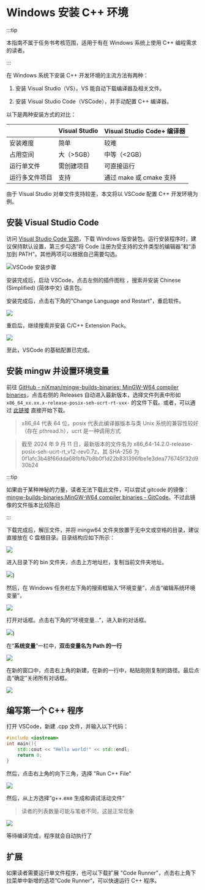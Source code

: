# Windows 安装 C++ 环境

:::tip

本指南不属于任务书考核范围，适用于有在 Windows 系统上使用 C++ 编程需求的读者。

:::


在 Windows 系统下安装 C++ 开发环境的主流方法有两种：

1. 安装 Visual Studio（VS）。VS 能自动下载编译器及相关文件。


2. 安装 Visual Studio Code（VSCode），并手动配置 C++ 编译器。

以下是两种安装方式的对比：

|                | Visual Studio | Visual Studio Code+ 编译器 |
| -------------- | ------------- | -------------------------- |
| 安装难度       | 简单          | 较难                       |
| 占用空间       | 大（>5GB）    | 中等（<2GB）               |
| 运行单文件     | 需创建项目    | 可直接运行                 |
| 运行多文件项目 | 支持          | 通过 make 或 cmake 支持    |

由于 Visual Studio 对单文件支持较差，本文将以 VSCode 配置 C++ 开发环境为例。

## 安装 Visual Studio Code

访问 [Visual Studio Code 官网](https://code.visualstudio.com)，下载 Windows 版安装包。运行安装程序时，建议保持默认设置，第三步勾选“将 Code 注册为受支持的文件类型的编辑器”和“添加到 PATH”。其他两项可以根据自己需要勾选。

![VSCode 安装步骤](https://pic.axi404.top/image.8hgfkemrvy.webp)

安装完成后，启动 VSCode，点击左侧的插件图标 ，搜索并安装 Chinese (Simplified) (简体中文) 语言包。

安装完成后，点击右下角的“Change Language and Restart”，重启软件。

![](https://pic.axi404.top/image.51e3sbdmqc.webp)

重启后，继续搜索并安装 C/C++ Extension Pack。

![](https://pic.axi404.top/image.m10r70kt.webp)

至此，VSCode 的基础配置已完成。

## 安装 mingw 并设置环境变量

前往 [GitHub - niXman/mingw-builds-binaries: MinGW-W64 compiler binaries](https://github.com/niXman/mingw-builds-binaries)，点击右侧的 Releases 自动进入最新版本，选择文件列表中形如 `x86_64_xx.xx.x-release-posix-seh-ucrt-rt-vxx-` 的文件下载。或者，可以通过 [此链接](https://github.com/niXman/mingw-builds-binaries/releases/download/14.2.0-rt_v12-rev0/x86_64-14.2.0-release-posix-seh-ucrt-rt_v12-rev0.7z) 直接开始下载。

>x86_64 代表 64 位，posix 代表此编译器版本与类 Unix 系统的兼容性较好（存在 pthread.h），ucrt 是一种调用方式

> 截至 2024 年 9 月 11 日，最新版本的文件名为 x86_64-14.2.0-release-posix-seh-ucrt-rt_v12-rev0.7z，其 SHA-256 为 0f1afc3b48f66dda68fbfb7b8b0f1d22b831396fbe1e3dea776745f32d930b24

:::tip

如果由于某种神秘的力量，读者无法下载此文件，可以尝试 gitcode 的镜像：[mingw-builds-binaries:MinGW-W64 compiler binaries - GitCode](https://gitcode.com/gh_mirrors/mi/mingw-builds-binaries/overview)。不过此镜像的文件版本比较陈旧

:::

下载完成后，解压文件，并将 mingw64 文件夹放置于无中文或空格的目录，建议直接放在 C 盘根目录。目录结构应如下所示：

![](https://pic.axi404.top/image.86tlr98f7g.webp)

进入目录下的 bin 文件夹，点击上方地址栏，复制当前文件夹地址。

![](https://pic.axi404.top/image.1024dxad8v.webp))

然后，在 Windows 任务栏左下角的搜索框输入“环境变量”，点击“编辑系统环境变量”，

![](https://pic.axi404.top/image.7sn60e0g41.webp)

打开对话框。点击右下角的“环境变量...”，进入新的对话框。

![](https://pic.axi404.top/image.969p4fbayd.webp))

在“**系统变量**”一栏中，**双击变量名为 Path 的一行**

![](https://pic.axi404.top/image.3d4qv4ocpy.webp)

在新的窗口中，点击右上角的新建，在新的一行中，粘贴刚刚复制的路径。最后点击“确定”关闭所有对话框。

![](https://pic.axi404.top/image.6f0mwcpsqz.webp)

## 编写第一个 C++ 程序

打开 VSCode，新建 .cpp 文件，并输入以下代码：

```c++
#include <iostream>
int main(){
    std::cout << "Hello world!" << std::endl;
    return 0;
}
```

然后，点击右上角的向下三角，选择 "Run C++ File"

![](https://pic.axi404.top/image.8dwtmovhhp.webp)

然后，从上方选择”g++.exe 生成和调试活动文件“

> 读者的列表数量可能与笔者不同，这是正常现象

![](https://pic.axi404.top/image.7egq9isucl.webp)

等待编译完成，程序就会自动执行了

## 扩展

如果读者需要运行单文件程序，也可以下载扩展 "Code Runner"，点击右上角下拉菜单中新增的选项”Code Runner“，可以快速运行 C++ 程序。